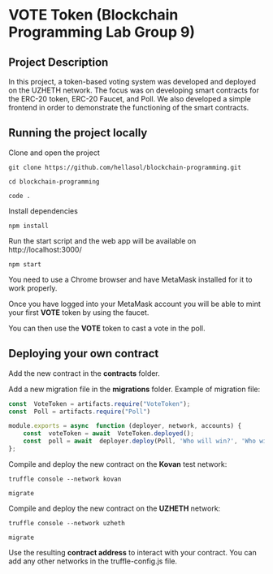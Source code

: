 # VOTE Token (Blockchain Programming Lab Group 9)

## Project Description
In this project, a token-based voting system was developed and deployed on the UZHETH network. The focus was on developing smart contracts for the ERC-20 token, ERC-20 Faucet, and Poll. We also developed a simple frontend in order to demonstrate the functioning of the smart contracts. 

## Running the project locally
Clone and open the project 
```
git clone https://github.com/hellasol/blockchain-programming.git
```

```
cd blockchain-programming
```
```
code .
```

Install dependencies
```
npm install
```
Run the start script and the web app will be available on http://localhost:3000/
```
npm start
```
You need to use a Chrome browser and have MetaMask installed for it to work properly. 

Once you have logged into your MetaMask account you will be able to mint your first **VOTE** token by using the faucet. 

You can then use the **VOTE** token to cast a vote in the poll. 

## Deploying your own contract 

Add the new contract in the **contracts** folder. 

Add a new migration file in the **migrations** folder. Example of migration file:
```ts
const  VoteToken = artifacts.require("VoteToken");
const  Poll = artifacts.require("Poll")

module.exports = async  function (deployer, network, accounts) {
	const  voteToken = await  VoteToken.deployed();
	const  poll = await  deployer.deploy(Poll, 'Who will win?', 'Who will win the election?', 'Trump', 'Biden', voteToken.address);
};
```

Compile and deploy the new contract on the **Kovan** test network:
```
truffle console --network kovan
```
```
migrate
```
Compile and deploy the new contract on the **UZHETH** network:
```
truffle console --network uzheth
```
```
migrate
```
Use the resulting **contract address** to interact with your contract. 
You can add any other networks in the truffle-config.js file. 